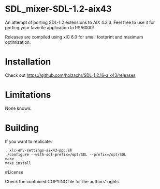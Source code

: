 # SDL_mixer-SDL-1.2-aix43

An attempt of porting SDL-1.2 extensions to AIX 4.3.3.
Feel free to use it for porting your favorite application to RS/6000!

Releases are compiled using xlC 6.0 for small footprint and maximum optimization.

# Installation

Check out https://github.com/holzachr/SDL-1.2.16-aix43/releases

# Limitations

None known.

# Building

If you want to replicate:

```
. xlc-env-settings-aix43-ppc.sh
./configure --with-sdl-prefix=/opt/SDL --prefix=/opt/SDL
make
make install
```

#License

Check the contained COPYING file for the authors' rights.
